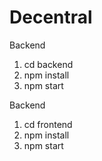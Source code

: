 # Decentral

Backend

1. cd backend
2. npm install
3. npm start

Backend

1. cd frontend
2. npm install
3. npm start
